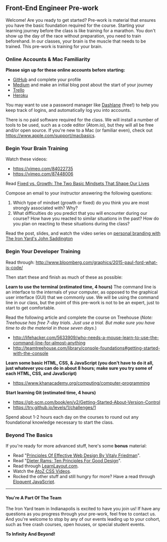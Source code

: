 ## Front-End Engineer Pre-work
Welcome! Are you ready to get started? Pre-work is material that ensures you have the basic foundation required for the course. Starting your learning journey before the class is like training for a marathon. You don't show up the day of the race without preparation, you need to train beforehand. In our classes, your brain is the muscle that needs to be trained. This pre-work is training for your brain.


### Online Accounts & Mac Familiarity
**Please sign up for these online accounts before starting:**
- [GitHub](https://github.com/) and complete your profile
- [Medium](https://medium.com/) and make an initial blog post about the start of your journey
- [Trello](https://trello.com/)
- [Heroku](https://signup.heroku.com/login)

You may want to use a password manager like [Dashlane](https://www.dashlane.com/) (free!) to help you keep track of logins, and automatically log you into accounts.

There is no paid software required for the class. We will install a number of tools to be used, such as a code editor (Atom.io), but they will all be free and/or open source. If you're new to a Mac (or familiar even), check out https://www.apple.com/support/macbasics.


### Begin Your Brain Training
Watch these videos:

- https://vimeo.com/84022735
- https://vimeo.com/87448006

Read [Fixed vs. Growth: The Two Basic Mindsets That Shape Our Lives](http://www.brainpickings.org/2014/01/29/carol-dweck-mindset/)

Compose an email to your instructor answering the following questions:

1. Which type of mindset (growth or fixed) do you think you are most strongly associated with? Why?
2. What difficulties do you predict that you will encounter during our course? How have you reacted to similar situations in the past? How do you plan on reacting to these situations during the class?

Read the post, slides, and watch the video series on [personal branding with The Iron Yard's John Saddington](http://blog.theironyard.com/2015/02/25/bb-workshop/)


### Begin Your Developer Training
Read through: http://www.bloomberg.com/graphics/2015-paul-ford-what-is-code/

Then start these and finish as much of these as possible:

**Learn to use the terminal (estimated time, 4 hours)**
The command line is an interface to the internals of your computer, as opposed to the graphical user interface (GUI) that we commonly use. We will be using the command line in our class, but the point of this pre-work is not to be an expert, just to start to get comfortable.

Read the following article and complete the course on Treehouse (_Note: Treehouse has free 7-day trials. Just use a trial. But make sure you have time to do the material in those seven days._)

- http://lifehacker.com/5633909/who-needs-a-mouse-learn-to-use-the-command-line-for-almost-anything
- http://teamtreehouse.com/library/console-foundations#getting-started-with-the-console

**Learn some basic HTML, CSS, & JavaScript (you don't have to do it all, just whatever you can do in about 8 hours; make sure you try some of each HTML, CSS, and JavaScript)**

- https://www.khanacademy.org/computing/computer-programming

**Start learning Git (estimated time, 4 hours)**

- https://git-scm.com/book/en/v2/Getting-Started-About-Version-Control
- https://try.github.io/levels/1/challenges/1

Spend about 1-2 hours each day on the courses to round out any foundational knowledge necessary to start the class.


### Beyond The Basics

If you're ready for more advanced stuff, here's some **bonus** material:

- Read "[Principles Of Effective Web Design By Vitaly Friedman](https://www.smashingmagazine.com/2008/01/10-principles-of-effective-web-design/)".
- Read "[Dieter Rams: Ten Principles For Good Design](https://www.vitsoe.com/gb/about/good-design)".
- Read through [LearnLayout.com](http://learnlayout.com/).
- Watch the [AtoZ CSS Videos](http://www.atozcss.com/start-here/).
- Rocked the other stuff and still hungry for more? Have a read through [Eloquent JavaScript](http://eloquentjavascript.net/).


---

#### You're A Part Of The Team

The Iron Yard team in Indianapolis is excited to have you join us! If have any questions as you progress through your pre-work, feel free to contact us. And you're welcome to stop by any of our events leading up to your cohort, such as free crash courses, open houses, or special student events.

**To Infinity And Beyond!**
